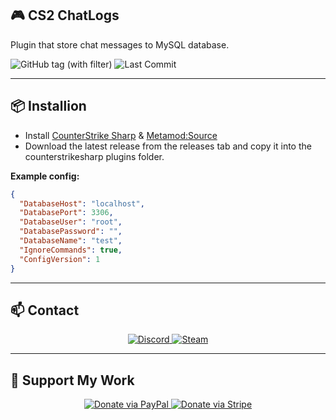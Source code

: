 ## 🎮 CS2 ChatLogs

Plugin that store chat messages to MySQL database.

![GitHub tag (with filter)](https://img.shields.io/github/v/tag/asapverneri/CS2-ChatLogs?style=for-the-badge&label=Version)
![Last Commit](https://img.shields.io/github/last-commit/asapverneri/CS2-ChatLogs?style=for-the-badge)

---

## 📦 Installion

- Install [CounterStrike Sharp](https://github.com/roflmuffin/CounterStrikeSharp) & [Metamod:Source](https://www.sourcemm.net/downloads.php/?branch=master)
- Download the latest release from the releases tab and copy it into the counterstrikesharp plugins folder.

**Example config:**
```json
{
  "DatabaseHost": "localhost",
  "DatabasePort": 3306,
  "DatabaseUser": "root",
  "DatabasePassword": "",
  "DatabaseName": "test",
  "IgnoreCommands": true,
  "ConfigVersion": 1
}
```

---

## 📫 Contact

<div align="center">
  <a href="https://discordapp.com/users/367644530121637888">
    <img src="https://img.shields.io/badge/Discord-7289DA?style=for-the-badge&logo=discord&logoColor=white" alt="Discord" />
  </a>
  <a href="https://steamcommunity.com/id/vvernerii/">
    <img src="https://img.shields.io/badge/Steam-000000?style=for-the-badge&logo=steam&logoColor=white" alt="Steam" />
  </a>
</div>

---

## 💖 Support My Work

<div align="center">
  <a href="https://www.paypal.com/paypalme/PeliluolaCS2">
    <img src="https://img.shields.io/badge/Donate-PayPal-00457C?style=for-the-badge&logo=paypal&logoColor=white" alt="Donate via PayPal" />
  </a>
  <a href="https://buy.stripe.com/cN2dThbavflW05G7sz">
    <img src="https://img.shields.io/badge/Donate-Stripe-635BFF?style=for-the-badge&logo=stripe&logoColor=white" alt="Donate via Stripe" />
  </a>
</div>
